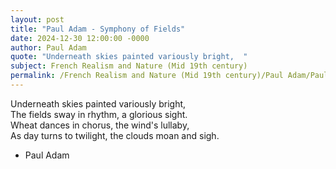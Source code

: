 ```yaml
---
layout: post
title: "Paul Adam - Symphony of Fields"
date: 2024-12-30 12:00:00 -0000
author: Paul Adam
quote: "Underneath skies painted variously bright,  "
subject: French Realism and Nature (Mid 19th century)
permalink: /French Realism and Nature (Mid 19th century)/Paul Adam/Paul Adam - Symphony of Fields
---
```


Underneath skies painted variously bright,  
The fields sway in rhythm, a glorious sight.  
Wheat dances in chorus, the wind's lullaby,  
As day turns to twilight, the clouds moan and sigh.

- Paul Adam
